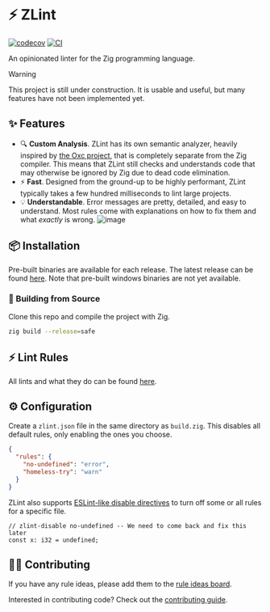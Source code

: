 # ⚡️ ZLint

[![codecov](https://codecov.io/gh/DonIsaac/zlint/graph/badge.svg?token=5bDT3yGZt8)](https://codecov.io/gh/DonIsaac/zlint)
[![CI](https://github.com/DonIsaac/zlint/actions/workflows/ci.yaml/badge.svg)](https://github.com/DonIsaac/zlint/actions/workflows/ci.yaml)

An opinionated linter for the Zig programming language.

> [!WARNING]
> This project is still under construction. It is usable and useful,
> but many features have not been implemented yet.

## ✨ Features

- 🔍 **Custom Analysis**. ZLint has its own semantic analyzer, heavily inspired
  by [the Oxc project](https://github.com/oxc-project/oxc), that is completely
  separate from the Zig compiler. This means that ZLint still checks and
  understands code that may otherwise be ignored by Zig due to dead code
  elimination.
- ⚡️ **Fast**. Designed from the ground-up to be highly performant, ZLint
  typically takes a few hundred milliseconds to lint large projects.
- 💡 **Understandable**. Error messages are pretty, detailed, and easy to understand. 
  Most rules come with explanations on how to fix them and what _exactly_ is wrong.
  ![image](https://github.com/user-attachments/assets/dbe0a38a-4906-42fe-a07e-9f7676e3973b)

## 📦 Installation

Pre-built binaries are available for each release. The latest release can be
found [here](https://github.com/DonIsaac/zlint/releases/latest). Note that
pre-built windows binaries are not yet available.

### 🔨 Building from Source

Clone this repo and compile the project with Zig.

```sh
zig build --release=safe
```

## ⚡️ Lint Rules

All lints and what they do can be found [here](docs/rules/).

## ⚙️ Configuration

Create a `zlint.json` file in the same directory as `build.zig`. This disables
all default rules, only enabling the ones you choose.

```json
{
  "rules": {
    "no-undefined": "error",
    "homeless-try": "warn"
  }
}
```

ZLint also supports [ESLint-like disable directives](https://eslint.org/docs/latest/use/configure/rules#comment-descriptions) to turn off some or all rules for a specific file.

```zig
// zlint-disable no-undefined -- We need to come back and fix this later
const x: i32 = undefined;
```

## 🙋‍♂️ Contributing

If you have any rule ideas, please add them to the [rule ideas
board](https://github.com/DonIsaac/zlint/issues/3).

Interested in contributing code? Check out the [contributing
guide](CONTRIBUTING.md).
